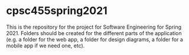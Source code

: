 # cpsc455spring2021

This is the repository for the project for Software Engineering for Spring 2021.  Folders should be created for the different parts of the application (e.g. a folder for the web app, a folder for design diagrams, a folder for a mobile app if we need one, etc).  

